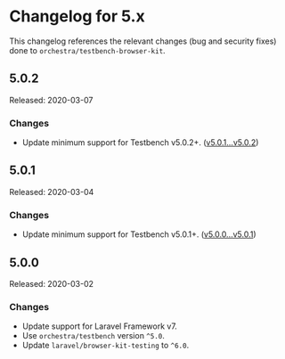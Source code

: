 # Changelog for 5.x

This changelog references the relevant changes (bug and security fixes) done to `orchestra/testbench-browser-kit`.

## 5.0.2

Released: 2020-03-07

### Changes

* Update minimum support for Testbench v5.0.2+. ([v5.0.1...v5.0.2](https://github.com/orchestral/testbench/compare/v5.0.1...v5.0.2))

## 5.0.1

Released: 2020-03-04

### Changes

* Update minimum support for Testbench v5.0.1+. ([v5.0.0...v5.0.1](https://github.com/orchestral/testbench/compare/v5.0.0...v5.0.1))

## 5.0.0

Released: 2020-03-02

### Changes

* Update support for Laravel Framework v7.
* Use `orchestra/testbench` version `^5.0`.
* Update `laravel/browser-kit-testing` to `^6.0`.
